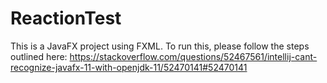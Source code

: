 # ReactionTest

This is a JavaFX project using FXML. To run this, please follow the steps outlined here: https://stackoverflow.com/questions/52467561/intellij-cant-recognize-javafx-11-with-openjdk-11/52470141#52470141
